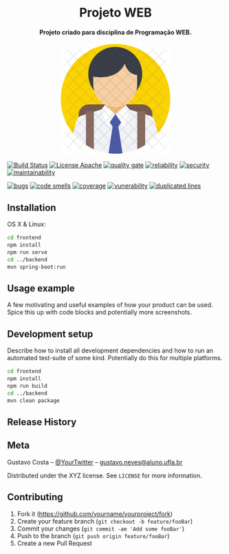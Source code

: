 <h1 align="center">Projeto WEB</h1>
<h4 align="center">Projeto criado para disciplina de Programação WEB.</h4>

<p align="center">
  <img src="https://github.com/guhcostan/projetoWeb/blob/master/frontend/logo.png?raw=true">
</p>

[![Build Status][travis-image]][travis-url]
[![License Apache](https://img.shields.io/badge/licence-Apache%202.0-blue.svg)](https://github.com/guhcostan/projetoWeb/blob/master/LICENCE.txt)
[![quality gate](https://sonarcloud.io/api/project_badges/measure?project=guhcostan_projetoWeb&metric=alert_status)](https://sonarcloud.io/dashboard?id=guhcostan_projetoWeb)
[![reliability](https://sonarcloud.io/api/project_badges/measure?project=guhcostan_projetoWeb&metric=reliability_rating)](https://sonarcloud.io/component_measures?id=guhcostan_projetoWeb&metric=reliability_rating)
[![security](https://sonarcloud.io/api/project_badges/measure?project=guhcostan_projetoWeb&metric=security_rating)](https://sonarcloud.io/component_measures?id=guhcostan_projetoWeb&metric=security_rating)
[![maintainability](https://sonarcloud.io/api/project_badges/measure?project=guhcostan_projetoWeb&metric=sqale_rating)](https://sonarcloud.io/component_measures?id=guhcostan_projetoWeb&metric=sqale_rating)

[![bugs](https://sonarcloud.io/api/project_badges/measure?project=guhcostan_projetoWeb&metric=bugs)](https://sonarcloud.io/component_measures?id=guhcostan_projetoWeb&metric=Reliability)
[![code smells](https://sonarcloud.io/api/project_badges/measure?project=guhcostan_projetoWeb&metric=code_smells)](https://sonarcloud.io/component_measures?id=guhcostan_projetoWeb&metric=code_smells)
[![coverage](https://sonarcloud.io/api/project_badges/measure?project=guhcostan_projetoWeb&metric=coverage)](https://sonarcloud.io/component_measures?id=guhcostan_projetoWeb&metric=Coverage)
[![vunerability](https://sonarcloud.io/api/project_badges/measure?project=guhcostan_projetoWeb&metric=vulnerabilities)](https://sonarcloud.io/component_measures?id=guhcostan_projetoWeb&metric=vulnerabilities)
[![duplicated lines](https://sonarcloud.io/api/project_badges/measure?project=guhcostan_projetoWeb&metric=duplicated_lines_density)](https://sonarcloud.io/component_measures?id=guhcostan_projetoWeb&metric=duplicated_lines_density)


## Installation

OS X & Linux:

```sh
cd frontend
npm install
npm run serve
cd ../backend
mvn spring-boot:run
```


## Usage example

A few motivating and useful examples of how your product can be used. Spice this up with code blocks and potentially more screenshots.

## Development setup

Describe how to install all development dependencies and how to run an automated test-suite of some kind. Potentially do this for multiple platforms.

```sh
cd frontend
npm install
npm run build
cd ../backend
mvn clean package
```

## Release History



## Meta

Gustavo Costa – [@YourTwitter](https://instagram.com/guhcostan) – gustavo.neves@aluno.ufla.br

Distributed under the XYZ license. See ``LICENSE`` for more information.

## Contributing

1. Fork it (<https://github.com/yourname/yourproject/fork>)
2. Create your feature branch (`git checkout -b feature/fooBar`)
3. Commit your changes (`git commit -am 'Add some fooBar'`)
4. Push to the branch (`git push origin feature/fooBar`)
5. Create a new Pull Request

<!-- Markdown link & img dfn's -->
[travis-image]: https://travis-ci.com/guhcostan/projetoWeb.svg?branch=master
[travis-url]: https://travis-ci.com/guhcostan/projetoWeb
